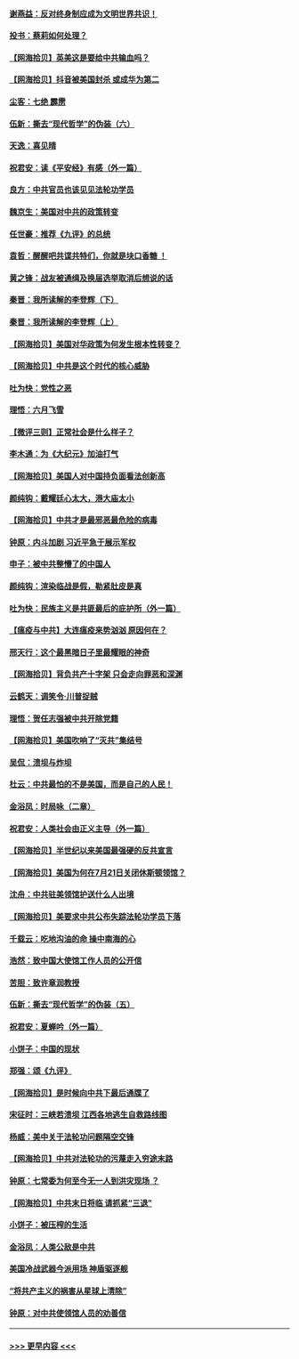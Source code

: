 #### [谢燕益：反对终身制应成为文明世界共识！](../pages/nsc993/n12310465.md?t=08070602) 
#### [投书：蔡莉如何处理？](../pages/nsc993/n12310224.md?t=08070602) 
#### [【网海拾贝】英美这是要给中共输血吗？](../pages/nsc993/n12307646.md?t=08070602) 
#### [【网海拾贝】抖音被美国封杀 或成华为第二](../pages/nsc993/n12305277.md?t=08070602) 
#### [尘客：七绝 霹雳](../pages/nsc993/n12304053.md?t=08070602) 
#### [伍新：撕去“现代哲学”的伪装（六）](../pages/nsc993/n12303243.md?t=08070602) 
#### [天逸：喜见晴](../pages/nsc993/n12303226.md?t=08070602) 
#### [祝君安：读《平安经》有感（外一篇）](../pages/nsc993/n12303170.md?t=08070602) 
#### [良方：中共官员也该见见法轮功学员](../pages/nsc993/n12302985.md?t=08070602) 
#### [魏京生：美国对中共的政策转变](../pages/nsc993/n12302929.md?t=08070602) 
#### [任世豪：推荐《九评》的总统](../pages/nsc993/n12302838.md?t=08070602) 
#### [袁哲：醒醒吧共谍共特们，你就是块口香糖 ！](../pages/nsc993/n12302678.md?t=08070602) 
#### [黄之锋：战友被通缉及换届选举取消后想说的话](../pages/nsc993/n12302681.md?t=08070602) 
#### [秦晋：我所读解的李登辉（下）](../pages/nsc993/n12302171.md?t=08070602) 
#### [秦晋：我所读解的李登辉（上）](../pages/nsc993/n12301979.md?t=08070602) 
#### [【网海拾贝】美国对华政策为何发生根本性转变？](../pages/nsc993/n12302091.md?t=08070602) 
#### [【网海拾贝】中共是这个时代的核心威胁](../pages/nsc993/n12300541.md?t=08070602) 
#### [吐为快：党性之恶](../pages/nsc993/n12300263.md?t=08070602) 
#### [理悟：六月飞雪](../pages/nsc993/n12300243.md?t=08070602) 
#### [【微评三则】正常社会是什么样子？](../pages/nsc993/n12300228.md?t=08070602) 
#### [李木通：为《大纪元》加油打气](../pages/nsc993/n12280363.md?t=08070602) 
#### [【网海拾贝】美国人对中国持负面看法创新高](../pages/nsc993/n12298720.md?t=08070602) 
#### [颜纯钩：戴耀廷心太大，港大庙太小](../pages/nsc993/n12297682.md?t=08070602) 
#### [【网海拾贝】中共才是最邪恶最危险的病毒](../pages/nsc993/n12296470.md?t=08070602) 
#### [钟原：内斗加剧 习近平急于展示军权](../pages/nsc993/n12292544.md?t=08070602) 
#### [申子：被中共整懵了的中国人](../pages/nsc993/n12291389.md?t=08070602) 
#### [颜纯钩：渲染临战是假，勒紧肚皮是真](../pages/nsc993/n12290945.md?t=08070602) 
#### [吐为快：民族主义是共匪最后的庇护所（外一篇）](../pages/nsc993/n12290887.md?t=08070602) 
#### [【瘟疫与中共】大连瘟疫来势汹汹 原因何在？](../pages/nsc993/n12287474.md?t=08070602) 
#### [邢天行：这个最黑暗日子里最耀眼的神奇](../pages/nsc993/n12289882.md?t=08070602) 
#### [【网海拾贝】背负共产十字架 只会走向罪恶和深渊](../pages/nsc993/n12288290.md?t=08070602) 
#### [云鹤天：调笑令·川普捉贼](../pages/nsc993/n12285672.md?t=08070602) 
#### [理悟：贺任志强被中共开除党籍](../pages/nsc993/n12285597.md?t=08070602) 
#### [【网海拾贝】美国吹响了“灭共”集结号](../pages/nsc993/n12284522.md?t=08070602) 
#### [吴侃：溃坝与炸坝](../pages/nsc993/n12283593.md?t=08070602) 
#### [杜云：中共最怕的不是美国，而是自己的人民！](../pages/nsc993/n12282935.md?t=08070602) 
#### [金浴凤：时局咏（二章）](../pages/nsc993/n12282923.md?t=08070602) 
#### [祝君安：人类社会由正义主导（外一篇）](../pages/nsc993/n12282809.md?t=08070602) 
#### [【网海拾贝】半世纪以来美国最强硬的反共宣言](../pages/nsc993/n12282656.md?t=08070602) 
#### [【网海拾贝】美国为何在7月21日关闭休斯顿领馆？](../pages/nsc993/n12279731.md?t=08070602) 
#### [沈舟：中共驻美领馆护送什么人出境](../pages/nsc993/n12278949.md?t=08070602) 
#### [【网海拾贝】美要求中共公布失踪法轮功学员下落](../pages/nsc993/n12277656.md?t=08070602) 
#### [千载云：吃地沟油的命 操中南海的心](../pages/nsc993/n12277533.md?t=08070602) 
#### [浩然：致中国大使馆工作人员的公开信](../pages/nsc993/n12277436.md?t=08070602) 
#### [苦胆：致许章润教授](../pages/nsc993/n12274876.md?t=08070602) 
#### [伍新：撕去“现代哲学”的伪装（五）](../pages/nsc993/n12274833.md?t=08070602) 
#### [祝君安：夏蝉吟（外一篇）](../pages/nsc993/n12274794.md?t=08070602) 
#### [小饼子：中国的现状](../pages/nsc993/n12274774.md?t=08070602) 
#### [郑强：颂《九评》](../pages/nsc993/n12274570.md?t=08070602) 
#### [【网海拾贝】是时候向中共下最后通牒了](../pages/nsc993/n12274156.md?t=08070602) 
#### [宋征时：三峡若溃坝 江西各地逃生自救路线图](../pages/nsc993/n12274031.md?t=08070602) 
#### [杨威：美中关于法轮功问题隔空交锋](../pages/nsc993/n12273317.md?t=08070602) 
#### [【网海拾贝】中共对法轮功的污蔑走入穷途末路](../pages/nsc993/n12272307.md?t=08070602) 
#### [钟原：七常委为何至今无一人到洪灾现场 ？](../pages/nsc993/n12270614.md?t=08070602) 
#### [【网海拾贝】中共末日将临 请抓紧“三退”](../pages/nsc993/n12269476.md?t=08070602) 
#### [小饼子：被压榨的生活](../pages/nsc993/n12268533.md?t=08070602) 
#### [金浴凤：人类公敌是中共](../pages/nsc993/n12268134.md?t=08070602) 
#### [美国冷战武器今派用场 神盾驱逐舰](../pages/nsc993/n12267798.md?t=08070602) 
#### [“将共产主义的祸害从星球上清除”](../pages/nsc993/n12266142.md?t=08070602) 
#### [钟原：对中共使领馆人员的劝善信](../pages/nsc993/n12266890.md?t=08070602) 

----
#### [ >>> 更早内容 <<< ](../indexes/nsc993-earlier.md)
